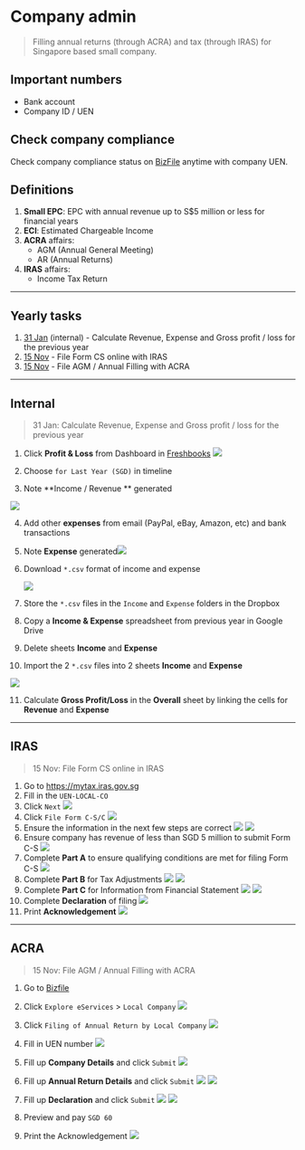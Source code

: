 # Company admin

> Filling annual returns (through ACRA) and tax (through IRAS) for Singapore based small company.

## Important numbers

- Bank account
- Company ID / UEN

## Check company compliance

Check company compliance status on [BizFile](http://www.bizfile.gov.sg) anytime with company UEN.

## Definitions

1. **Small EPC**: EPC with annual revenue up to S$5 million or less for financial years
2. **ECI**: Estimated Chargeable Income
3. **ACRA** affairs:
    - AGM (Annual General Meeting)
    - AR (Annual Returns)
4. **IRAS** affairs:
   - Income Tax Return

---

## Yearly tasks

1. [31 Jan](https://github.com/sayanee/company-admin#internal) (internal) - Calculate Revenue, Expense and Gross profit / loss for the previous year
2. [15 Nov](https://github.com/sayanee/company-admin#iras) - File Form CS online with IRAS
3. [15 Nov](https://github.com/sayanee/company-admin#acra) - File AGM / Annual Filling with ACRA

---

## Internal

> 31 Jan: Calculate Revenue, Expense and Gross profit / loss for the previous year

1. Click **Profit & Loss** from Dashboard in [Freshbooks](https://my.freshbooks.com)
  ![](img/freshbooks-dashboard.png)

2. Choose `for Last Year (SGD)` in timeline

3. Note **Income / Revenue ** generated

  ![](img/fresbbooks-revenue.png)

4. Add other **expenses** from email (PayPal, eBay, Amazon, etc) and bank transactions

5. Note **Expense** generated![](img/freshbooks-expense.png)

6. Download `*.csv` format of income and expense

   ![](img/freshbooks-export.png)

7. Store the `*.csv` files in the `Income` and `Expense` folders in the Dropbox

8. Copy a **Income & Expense** spreadsheet from previous year in Google Drive

9. Delete sheets **Income** and **Expense**

10. Import the 2 `*.csv` files into 2 sheets **Income** and **Expense**

  ![](img/gdocs-import.png)

11. Calculate **Gross Profit/Loss** in the **Overall** sheet by linking the cells for **Revenue** and **Expense**

---

## IRAS

> 15 Nov: File Form CS online in IRAS

1. Go to <https://mytax.iras.gov.sg>
2. Fill in the `UEN-LOCAL-CO`
3. Click `Next`
  ![](img/iras-uen.png)
4. Click `File Form C-S/C`
  ![](img/iras-form-cs.png)
5. Ensure the information in the next few steps are correct
  ![](img/iras-filing-summary.png)
  ![](img/iras-update-profile.png)
6. Ensure company has revenue of less than SGD 5 million to submit Form C-S
  ![](img/iras-form-type.png)
7. Complete **Part A** to ensure qualifying conditions are met for filing Form C-S
  ![](img/iras-part-a.png)
8. Complete **Part B** for Tax Adjustments
  ![](img/iras-part-b1.png)
  ![](img/iras-part-b2.png)
9. Complete **Part C** for Information from Financial Statement
   ![](img/iras-part-c1.png)
   ![](img/iras-part-c2.png)
10. Complete **Declaration** of filing
  ![](img/iras-declaration.png)
11. Print **Acknowledgement**
   ![](img/iras-file-form-cs.png)

---

## ACRA

> 15 Nov: File AGM / Annual Filling with ACRA

1. Go to [Bizfile](http://www.bizfile.gov.sg/)
2. Click `Explore eServices` > `Local Company`
  ![](img/acra-menu.jpg)
3. Click `Filing of Annual Return by Local Company`
  ![](img/acra-annual-filing.jpg)
4. Fill in UEN number
  ![](img/acra-uen.jpg)
5. Fill up **Company Details** and click `Submit`
  ![](img/acra-filing-1.png)

6. Fill up **Annual Return Details** and click `Submit`
  ![](img/acra-filing-2.png)
  ![](img/acra-info.png)

7. Fill up **Declaration** and click `Submit`
  ![](img/acra-declaration.png)
  ![](img/acra-register.png)

8. Preview and pay `SGD 60`
9. Print the Acknowledgement
  ![](img/acra-acknowledgement.png)
